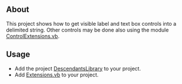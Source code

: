 ﻿## About
This project shows how to get visible label and text box controls into a delimited string. Other controls may be done also using the module [ControlExtensions.vb](https://github.com/karenpayneoregon/DescendantsVisalBasicWinForms/blob/master/DescendantsLibrary/ControlExtensions.vb).
## Usage
- Add the project [DescendantsLibrary](https://github.com/karenpayneoregon/DescendantsVisalBasicWinForms/tree/master/DescendantsLibrary) to your project.
- Add [Extensions.vb](https://github.com/karenpayneoregon/DescendantsVisalBasicWinForms/blob/master/ExampleInvisibleControls/Extensions/Extensions.vb) to your project.